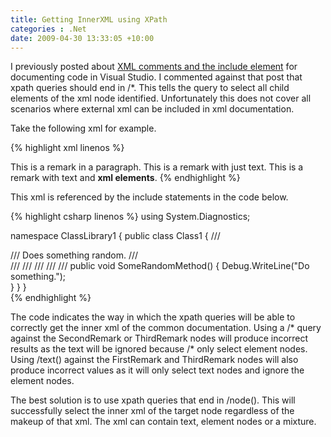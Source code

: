 ```yaml
---
title: Getting InnerXML using XPath
categories : .Net
date: 2009-04-30 13:33:05 +10:00
---
```


I previously posted about [XML comments and the include element][0] for documenting code in Visual Studio. I commented against that post that xpath queries should end in /*. This tells the query to select all child elements of the xml node identified. Unfortunately this does not cover all scenarios where external xml can be included in xml documentation.

Take the following xml for example.

{% highlight xml linenos %}
<?xml version="1.0" encoding="utf-8"?>
<CommonDocumentation>
    <Remarks>
    <Remark name="FirstRemark">
        <para>
        This is a remark in a paragraph.
        </para>
    </Remark>
    <Remark name="SecondRemark">
        This is a remark with just text.
    </Remark>
    <Remark name="ThirdRemark">
        This is a remark with text and <b>xml elements</b>.
    </Remark>
    </Remarks>
</CommonDocumentation>    
{% endhighlight %}

This xml is referenced by the include statements in the code below.

{% highlight csharp linenos %}
using System.Diagnostics;
     
namespace ClassLibrary1
{
    public class Class1
    {
        /// <summary>
        /// Does something random.
        /// </summary>
        /// <remarks>
        /// <include file="CommonDocumentation.xml" path="CommonDocumentation/Remarks/Remark[@name='FirstRemark']/*" />
        /// <include file="CommonDocumentation.xml" path="CommonDocumentation/Remarks/Remark[@name='SecondRemark']/text()" />
        /// <include file="CommonDocumentation.xml" path="CommonDocumentation/Remarks/Remark[@name='ThirdRemark']/node()" />
        /// </remarks>
        public void SomeRandomMethod()
        {
            Debug.WriteLine("Do something.");    
        }
    }
}    
{% endhighlight %}

The code indicates the way in which the xpath queries will be able to correctly get the inner xml of the common documentation. Using a /* query against the SecondRemark or ThirdRemark nodes will produce incorrect results as the text will be ignored because /* only select element nodes. Using /text() against the FirstRemark and ThirdRemark nodes will also produce incorrect values as it will only select text nodes and ignore the element nodes.

The best solution is to use xpath queries that end in /node(). This will successfully select the inner xml of the target node regardless of the makeup of that xml. The xml can contain text, element nodes or a mixture.

[0]: /2008/03/26/xml-comments-and-the-include-element/
